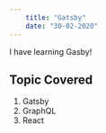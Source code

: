 ```yaml
---
    title: "Gatsby"
    date: "30-02-2020"
---
```


I have learning Gasby!

## Topic Covered

1. Gatsby
2. GraphQL
3. React
